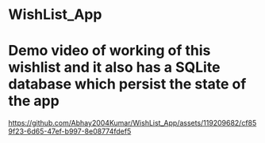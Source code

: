 # WishList_App
# Demo video of working of this wishlist and it also has a SQLite database which persist the state of the app


https://github.com/Abhay2004Kumar/WishList_App/assets/119209682/cf859f23-6d65-47ef-b997-8e08774fdef5

